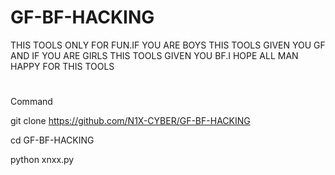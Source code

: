 # GF-BF-HACKING
THIS TOOLS ONLY FOR FUN.IF YOU ARE BOYS THIS TOOLS GIVEN YOU GF AND IF YOU ARE GIRLS THIS TOOLS GIVEN YOU BF.I HOPE ALL MAN HAPPY FOR THIS TOOLS
#
Command 

git clone https://github.com/N1X-CYBER/GF-BF-HACKING

cd GF-BF-HACKING

python xnxx.py
